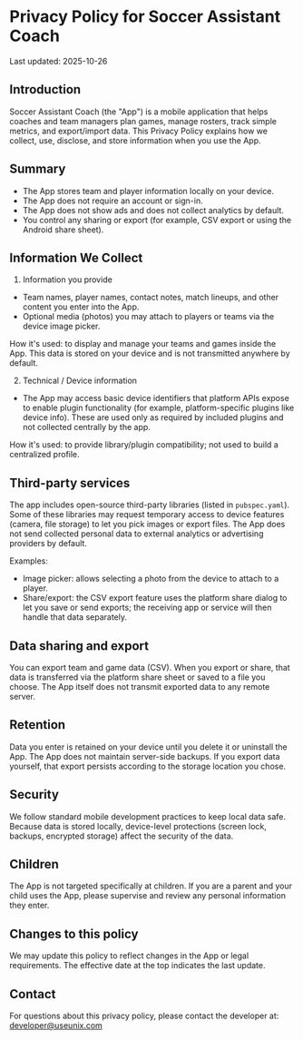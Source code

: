 Privacy Policy for Soccer Assistant Coach
======================================

Last updated: 2025-10-26

Introduction
------------

Soccer Assistant Coach (the "App") is a mobile application that helps coaches and team managers plan games, manage rosters, track simple metrics, and export/import data. This Privacy Policy explains how we collect, use, disclose, and store information when you use the App.

Summary
-------

- The App stores team and player information locally on your device.
- The App does not require an account or sign-in.
- The App does not show ads and does not collect analytics by default.
- You control any sharing or export (for example, CSV export or using the Android share sheet).

Information We Collect
----------------------

1) Information you provide

- Team names, player names, contact notes, match lineups, and other content you enter into the App.
- Optional media (photos) you may attach to players or teams via the device image picker.

How it's used: to display and manage your teams and games inside the App. This data is stored on your device and is not transmitted anywhere by default.

2) Technical / Device information

- The App may access basic device identifiers that platform APIs expose to enable plugin functionality (for example, platform-specific plugins like device info). These are used only as required by included plugins and not collected centrally by the app.

How it's used: to provide library/plugin compatibility; not used to build a centralized profile.

Third-party services
--------------------

The app includes open-source third-party libraries (listed in `pubspec.yaml`). Some of these libraries may request temporary access to device features (camera, file storage) to let you pick images or export files. The App does not send collected personal data to external analytics or advertising providers by default.

Examples:

- Image picker: allows selecting a photo from the device to attach to a player.
- Share/export: the CSV export feature uses the platform share dialog to let you save or send exports; the receiving app or service will then handle that data separately.

Data sharing and export
-----------------------

You can export team and game data (CSV). When you export or share, that data is transferred via the platform share sheet or saved to a file you choose. The App itself does not transmit exported data to any remote server.

Retention
---------

Data you enter is retained on your device until you delete it or uninstall the App. The App does not maintain server-side backups. If you export data yourself, that export persists according to the storage location you chose.

Security
--------

We follow standard mobile development practices to keep local data safe. Because data is stored locally, device-level protections (screen lock, backups, encrypted storage) affect the security of the data.

Children
--------

The App is not targeted specifically at children. If you are a parent and your child uses the App, please supervise and review any personal information they enter.

Changes to this policy
----------------------

We may update this policy to reflect changes in the App or legal requirements. The effective date at the top indicates the last update.

Contact
-------

For questions about this privacy policy, please contact the developer at: developer@useunix.com


